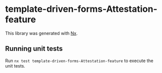 # template-driven-forms-Attestation-feature

This library was generated with [Nx](https://nx.dev).

## Running unit tests

Run `nx test template-driven-forms-Attestation-feature` to execute the unit tests.

